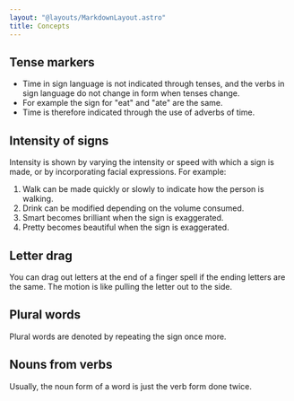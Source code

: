 ```yaml
---
layout: "@layouts/MarkdownLayout.astro"
title: Concepts
---
```


## Tense markers

- Time in sign language is not indicated through tenses,
  and the verbs in sign language do not change in form when tenses change.
- For example the sign for "eat" and "ate" are the same.
- Time is therefore indicated through the use of adverbs of time.

## Intensity of signs

Intensity is shown by varying the intensity or speed
with which a sign is made, or by incorporating facial expressions.
For example:

1. Walk can be made quickly or slowly to indicate how the person is walking.
2. Drink can be modified depending on the volume consumed.
3. Smart becomes brilliant when the sign is exaggerated.
4. Pretty becomes beautiful when the sign is exaggerated.

## Letter drag

You can drag out letters at the end of a finger spell if
the ending letters are the same.
The motion is like pulling the letter out to the side.

## Plural words

Plural words are denoted by repeating the sign once more.

## Nouns from verbs

Usually, the noun form of a word is just the verb form done twice.

